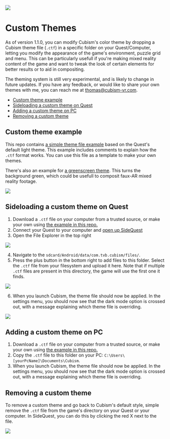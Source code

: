 ![](https://raw.githubusercontent.com/cubismvr/Mods/main/Images/Logo.png)

# Custom Themes

As of version 1.1.0, you can modify Cubism's color theme by dropping a Cubism theme file (`.ctf`) in a specific folder on your Quest/Computer, letting you modify the appearance of the game's environment, puzzle grid and menu.
This can be particularly usefull if you're making mixed reality content of the game and want to tweak the look of certain elements for better results or to aid in compositing.

The theming system is still very experimental, and is likely to change in future updates. If you have any feedback, or would like to share your own themes with me, you can reach me at thomas@cubism-vr.com.

- [Custom theme example](#Custom-theme-example)
- [Sideloading a custom theme on Quest](#Sideloading-a-custom-theme-on-Quest)
- [Adding a custom theme on PC](#Adding-a-custom-theme-on-PC)
- [Removing a custom theme](#Removing-a-custom-theme)

## Custom theme example
This repo contains [a simple theme file example](https://github.com/cubismvr/Mods/blob/main/CustomTheme/ExampleLight.ctf) based on the Quest's default light theme. This example includes comments to explain how the `.ctf` format works. You can use this file as a template to make your own themes.

There's also an example for [a greenscreen theme](https://github.com/cubismvr/Mods/blob/main/CustomTheme/GreenScreen.ctf). This turns the background green, which could be usefull to composit faux-AR mixed reality footage.

![](https://github.com/cubismvr/Mods/blob/main/Images/GreenScreenThumb.jpg)

## Sideloading a custom theme on Quest
1. Download a `.ctf` file on your computer from a trusted source, or make your own using [the example in this repo.](https://github.com/cubismvr/Mods/blob/main/CustomTheme/ExampleLight.ctf)
2. Connect your Quest to your computer and [open up SideQuest](https://sidequestvr.com/)
3. Open the File Explorer in the top right

![](https://github.com/cubismvr/mods/blob/main/Images/SideQuest1.png)

4. Navigate to the `sdcard/Android/data/com.tvb.cubism/files/`.
5. Press the plus button in the bottom right to add files to this folder. Select the `.ctf` file from your filesystem and upload it here. Note that if multiple `.ctf` files are present in this directory, the game will use the first one it finds.

![](https://github.com/cubismvr/mods/blob/main/Images/SideQuest3.png)

6. When you launch Cubism, the theme file should now be applied. In the settings menu, you should now see that the dark mode option is crossed out, with a message explaining which theme file is overriding.

![](https://github.com/cubismvr/mods/blob/main/Images/CtfMenu.jpg)

## Adding a custom theme on PC
1. Download a `.ctf` file on your computer from a trusted source, or make your own using [the example in this repo.](https://github.com/cubismvr/Mods/blob/main/CustomColorTheme/ExampleLight.ctf)
2. Copy the `.ctf` file to this folder on your PC: `C:\Users\[yourPcName]\Documents\Cubism`.
3. When you launch Cubism, the theme file should now be applied. In the settings menu, you should now see that the dark mode option is crossed out, with a message explaining which theme file is overriding.

## Removing a custom theme
To remove a custom theme and go back to Cubism's default style, simple remove the `.ctf` file from the game's directory on your Quest or your computer.
In SideQuest, you can do this by clicking the red X next to the file.

![](https://github.com/cubismvr/mods/blob/main/Images/SideQuest4.png)
